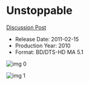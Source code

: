 # Unstoppable

[Discussion Post](https://www.avsforum.com/threads/bass-eq-for-filtered-movies.2995212/post-57965382)

* Release Date: 2011-02-15
* Production Year: 2010
* Format: BD/DTS-HD MA 5.1

![img 0](https://i.imgur.com/OUQ7cnB.jpg)

![img 1](https://i.imgur.com/0SZek5q.png)

